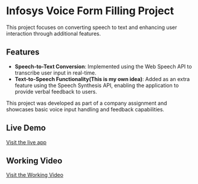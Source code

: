 # Infosys Voice Form Filling Project

This project focuses on converting speech to text and enhancing user interaction through additional features.

## Features
- **Speech-to-Text Conversion**: Implemented using the Web Speech API to transcribe user input in real-time.
- **Text-to-Speech Functionality(This is my own idea)**: Added as an extra feature using the Speech Synthesis API, enabling the application to provide verbal feedback to users.

This project was developed as part of a company assignment and showcases basic voice input handling and feedback capabilities.

## Live Demo
[Visit the live app](https://infosysvoiceformfilling.onrender.com)

## Working Video

[Visit the Working Video](https://drive.google.com/file/d/1ceoecObHQdv5cUeZpn9_RKQQQwJhCsFk/view?usp=drivesdk)

